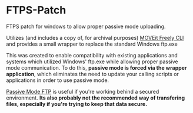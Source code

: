 # FTPS-Patch
FTPS patch for windows to allow proper passive mode uploading.

Utilizes (and includes a copy of, for archival purposes) [MOVEit Freely CLI](https://moveitsupport.ipswitch.com/SUPPORT/mifreely/mifreely.htm) and provides a small wrapper to replace the standard Windows ftp.exe

This was created to enable compatibility with existing applications and systems which utilized Windows' ftp.exe while allowing proper passive mode communication. To do this, **passive mode is forced via the wrapper application**, which eliminates the need to update your calling scripts or applications in order to use passive mode.

[Passive Mode FTP](http://stackoverflow.com/questions/1699145/what-is-the-difference-between-active-and-passive-ftp) is useful if you're working behind a secured environment. **Its also probably not the recommended way of transfering files, especially if you're trying to keep that data secure.**
